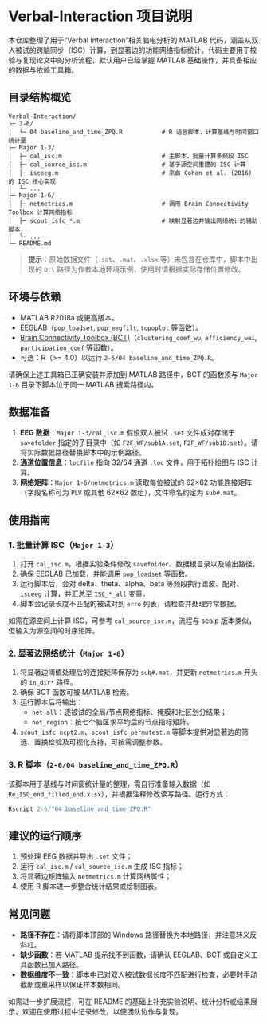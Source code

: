 # Verbal-Interaction 项目说明

本仓库整理了用于“Verbal Interaction”相关脑电分析的 MATLAB 代码，涵盖从双人被试的跨脑同步（ISC）计算，到显著边的功能网络指标统计。代码主要用于校验与复现论文中的分析流程，默认用户已经掌握 MATLAB 基础操作，并具备相应的数据与依赖工具箱。

## 目录结构概览

```text
Verbal-Interaction/
├─ 2-6/
│  └─ 04 baseline_and_time_ZPQ.R           # R 语言脚本，计算基线与时间窗口统计量
├─ Major 1-3/
│  ├─ cal_isc.m                            # 主脚本，批量计算多频段 ISC
│  ├─ cal_source_isc.m                     # 基于源空间重建的 ISC 计算
│  ├─ isceeg.m                             # 来自 Cohen et al. (2016) 的 ISC 核心实现
│  └─ ...
├─ Major 1-6/
│  ├─ netmetrics.m                         # 调用 Brain Connectivity Toolbox 计算网络指标
│  ├─ scout_isfc_*.m                       # 映射显著边并输出网络统计的辅助脚本
│  └─ ...
└─ README.md
```

> **提示**：原始数据文件（`.set`、`.mat`、`.xlsx` 等）未包含在仓库中，脚本中出现的 `D:\` 路径为作者本地环境示例，使用时请根据实际存储位置修改。

## 环境与依赖

- MATLAB R2018a 或更高版本。
- [EEGLAB](https://sccn.ucsd.edu/eeglab/index.php)（`pop_loadset`, `pop_eegfilt`, `topoplot` 等函数）。
- [Brain Connectivity Toolbox (BCT)](https://www.brain-connectivity-toolbox.net/)（`clustering_coef_wu`, `efficiency_wei`, `participation_coef` 等函数）。
- 可选：R（>= 4.0）以运行 `2-6/04 baseline_and_time_ZPQ.R`。

请确保上述工具箱已正确安装并添加到 MATLAB 路径中，BCT 的函数须与 `Major 1-6` 目录下脚本位于同一 MATLAB 搜索路径内。

## 数据准备

1. **EEG 数据**：`Major 1-3/cal_isc.m` 假设双人被试 `.set` 文件成对存储于 `savefolder` 指定的子目录中（如 `F2F_WF/sub1A.set`, `F2F_WF/sub1B.set`）。请将实际数据路径替换脚本中的示例路径。
2. **通道位置信息**：`locfile` 指向 32/64 通道 `.loc` 文件，用于拓扑绘图与 ISC 计算。
3. **网络矩阵**：`Major 1-6/netmetrics.m` 读取每位被试的 62×62 功能连接矩阵（字段名称可为 `PLV` 或其他 62×62 数组），文件命名约定为 `sub#.mat`。

## 使用指南

### 1. 批量计算 ISC（`Major 1-3`）

1. 打开 `cal_isc.m`，根据实验条件修改 `savefolder`、数据根目录以及输出路径。
2. 确保 EEGLAB 已加载，并能调用 `pop_loadset` 等函数。
3. 运行脚本后，会对 delta、theta、alpha、beta 等频段执行滤波、配对、`isceeg` 计算，并汇总至 `ISC_*_all` 变量。
4. 脚本会记录长度不匹配的被试对到 `erro` 列表，请检查并处理异常数据。

如需在源空间上计算 ISC，可参考 `cal_source_isc.m`，流程与 scalp 版本类似，但输入为源空间的时序矩阵。

### 2. 显著边网络统计（`Major 1-6`）

1. 将显著边阈值处理后的连接矩阵保存为 `sub#.mat`，并更新 `netmetrics.m` 开头的 `in_dir*` 路径。
2. 确保 BCT 函数可被 MATLAB 检索。
3. 运行脚本后将输出：
   - `net_all`：逐被试的全局/节点网络指标、掩膜和社区划分结果；
   - `net_region`：按七个脑区求平均后的节点指标矩阵。
4. `scout_isfc_ncpt2.m`、`scout_isfc_permutest.m` 等脚本提供对显著边的筛选、置换检验及可视化支持，可按需调整参数。

### 3. R 脚本（`2-6/04 baseline_and_time_ZPQ.R`）

该脚本用于基线与时间窗统计量的整理，需自行准备输入数据（如 `Re_ISC_end_filled_end.xlsx`），并根据注释修改读写路径。运行方式：

```r
Rscript 2-6/"04 baseline_and_time_ZPQ.R"
```

## 建议的运行顺序

1. 预处理 EEG 数据并导出 `.set` 文件；
2. 运行 `cal_isc.m` / `cal_source_isc.m` 生成 ISC 指标；
3. 将显著边矩阵输入 `netmetrics.m` 计算网络属性；
4. 使用 R 脚本进一步整合统计结果或绘制图表。

## 常见问题

- **路径不存在**：请将脚本顶部的 Windows 路径替换为本地路径，并注意转义反斜杠。
- **缺少函数**：若 MATLAB 提示找不到函数，请确认 EEGLAB、BCT 或自定义工具函数已加入路径。
- **数据维度不一致**：脚本中已对双人被试数据长度不匹配进行检查，必要时手动截断或重采样以保证样本数相同。

如需进一步扩展流程，可在 README 的基础上补充实验说明、统计分析或结果展示。欢迎在使用过程中记录修改，以便团队协作与复现。
